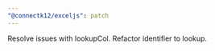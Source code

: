 ```yaml
---
"@connectk12/exceljs": patch
---
```


Resolve issues with lookupCol. Refactor identifier to lookup.
